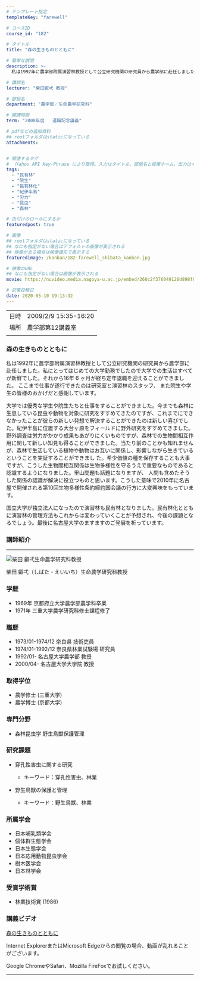 ```yaml
---
# テンプレート指定
templateKey: "farewell"

# コースID
course_id: "182"

# タイトル
title: "森の生きものとともに"

# 簡単な説明
description: >-
  私は1992年に農学部附属演習林教授として公立研究機関の研究員から農学部に赴任しました。私にとってはじめての大学勤務でしたので大学での生活はすべてが新鮮でした。それから16年 6 ヶ月が経ち定年退職を迎えることができました。 ここまで仕事が遂行できたのは研究室と演習林のスタッフ、 また院生や学生の皆様のおかげだと感謝しています。 大学では優秀な学生や院生たちと仕事をすることができました。今 ....

# 講師名
lecturer: "柴田叡弌 教授"

# 部局名
department: "農学部／生命農学研究科"

# 開講時限
term: "2008年度	退職記念講義"

# pdfなどの追加資料
## rootフォルダはstaticになっている
attachments:


# 関連するタグ
# （Yahoo API Key-Phrase により取得。入力はタイトル、部局名と授業ホーム、出力はキーフレーズ（tags））
tags:
  - "民有林"
  - "院生"
  - "民有林化"
  - "紀伊半島"
  - "労力"
  - "昆虫"
  - "森林"

# 色付けのロールにするか
featuredpost: true

# 画像
## rootフォルダはstaticになっている
## なにも指定がない場合はデフォルトの画像が表示される
## 映像がある場合は映像優先で表示する
featuredimage: /kanban/182-farewell_shibata_kanban.jpg

# 映像のURL
## なにも指定がない場合は画像が表示される
movie: https://nuvideo.media.nagoya-u.ac.jp/embed/260c2f376049120d898f89adf98bb1d3e428656a

# 記事投稿日
date: 2020-05-10 19:13:32
---
```


|   |   |
|---|---|
| 日時 | 2009/2/9  15:35-16:20 |
| 場所 | 農学部第12講義室 |
|   |   |


### 森の生きものとともに 

私は1992年に農学部附属演習林教授として公立研究機関の研究員から農学部に赴任しました。私にとってはじめての大学勤務でしたので大学での生活はすべてが新鮮でした。それから16年 6 ヶ月が経ち定年退職を迎えることができました。 ここまで仕事が遂行できたのは研究室と演習林のスタッフ、 また院生や学生の皆様のおかげだと感謝しています。 

大学では優秀な学生や院生たちと仕事をすることができました。今までも森林に生息している昆虫や動物を対象に研究をすすめてきたのですが、これまでにできなかったことが彼らの新しい発想で解決することができたのは新しい喜びでした。紀伊半島に位置する大台ヶ原をフィールドに野外研究をすすめてきました。野外調査は労力がかかり成果もあがりにくいものですが、森林での生物間相互作用に関して新しい知見も得ることができました。当たり前のことかも知れませんが、森林で生活している植物や動物はお互いに関係し、影響しながら生きているということを実証することができまし た。希少価値の種を保存することも大事ですが、こうした生物間相互関係は生物多様性を守るうえで重要なものであると 認識するようになりました。里山問題も話題になりますが、 人間も含めたそうした関係の認識が解決に役立つものと思います。こうした意味で2010年に名古屋で開催される第10回生物多様性条約締約国会議の行方に大変興味をもっています。 

国立大学が独立法人になったので演習林も民有林となりました。民有林化とともに演習林の管理方法もこれからは変わっていくことが予想され、今後の課題となるでしょう。最後に名古屋大学のますますのご発展を祈っています。


### 講師紹介
----

![柴田 叡弌生命農学研究科教授](https://ocw.nagoya-u.jp/files/182/s_shibata.jpg) 

柴田 叡弌（しばた・えいいち）生命農学研究科教授

### 学歴

* 1969年 京都府立大学農学部農学科卒業
* 1971年 三重大学農学研究科修士課程修了

### 職歴

* 1973/01-1974/12 奈良県 技術吏員
* 1974/01-1992/12 奈良県林業試験場 研究員
* 1992/01- 名古屋大学農学部 教授
* 2000/04- 名古屋大学大学院 教授

### 取得学位

* 農学修士 (三重大学)
* 農学博士 (京都大学)

### 専門分野

* 森林昆虫学 野生鳥獣保護管理

### 研究課題

* 穿孔性害虫に関する研究

	- キーワード：穿孔性害虫、林業

* 野生鳥獣の保護と管理

	- キーワード：野生鳥獣、林業

### 所属学会

* 日本哺乳類学会
* 個体群生態学会
* 日本生態学会
* 日本応用動物昆虫学会
* 樹木医学会
* 日本林学会

### 受賞学術賞

* 林業技術賞 (1986)


### 講義ビデオ

<a href="https://nuvideo.media.nagoya-u.ac.jp/embed/260c2f376049120d898f89adf98bb1d3e428656a" target="blank">森の生きものとともに</a>  


Internet ExplorerまたはMicrosoft Edgeからの閲覧の場合、動画が乱れることがございます。

Google ChromeやSafari、Mozilla FireFoxでお試しください。


-----